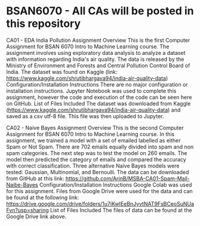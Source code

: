 # BSAN6070 - All CAs will be posted in this repository
CA01 - EDA India Pollution
Assignment Overview
This is the first Computer Assignment for BSAN 6070 Intro to Machine Learning course. The assignment involves using exploratory data analysis to analyze a dataset with information regarding India's air quality. The data is released by the Ministry of Environment and Forests and Central Pollution Control Board of India. The dataset was found on Kaggle (link: https://www.kaggle.com/shrutibhargava94/india-air-quality-data)
Configuration/Installation Instructions
There are no major configuration or installation instructions. Jupyter Notebook was used to complete this assignment, however the code and execution of the code can be seen here on GitHub. 
List of Files Included
The dataset was downloaded from Kaggle (https://www.kaggle.com/shrutibhargava94/india-air-quality-data) and saved as a csv utf-8 file. This file was then uploaded to Jupyter.

CA02 - Naive Bayes
Assignment Overview
This is the second Computer Assignment for BSAN 6070 Intro to Machine Learning course. In this assignment, we trained a model with a set of emailed labelled as either Spam or Not Spam. There are 702 emails equally divided into spam and non spam categories. The next step was to test the model on 260 emails. The model then predicted the category of emails and compared the accuracy with correct classification. Three alternative Naive Bayes models were tested: Gaussian, Multinomial, and Bernoulli. The data can be downloaded from GitHub at this link: https://github.com/ArinB/MSBA-CA01-Spam-Mail-Naibe-Bayes
Configuration/Installation Instructions
Google Colab was used for this assignment. Files from Google Drive were used for the data and can be found at the following link: https://drive.google.com/drive/folders/1u7iKwIEeBnJyvtNAT9FsBCeoSuNUaFvn?usp=sharing
List of Files Included
The files of data can be found at the Google Drive link above.
